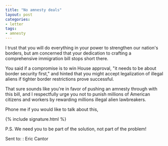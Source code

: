 ```yaml
---
title: "No amnesty deals"
layout: post
categories:
- letter
tags:
- amnesty
---
```


I trust that you will do everything in your power to strengthen our nation's borders, but am concerned that your dedication to crafting a comprehensive immigration bill stops short there.

You said if a compromise is to win House approval, "it needs to be about border security first," and hinted that you might accept legalization of illegal aliens if tighter border restrictions prove successful. 

That sure sounds like you're in favor of pushing an amnesty through with this bill, and I respectfully urge you not to punish millions of American citizens and workers by rewarding millions illegal alien lawbreakers. 

Phone me if you would like to talk about this,

{% include signature.html %}

P.S. We need you to be part of the solution, not part of the problem!

Sent to:
: Eric Cantor
